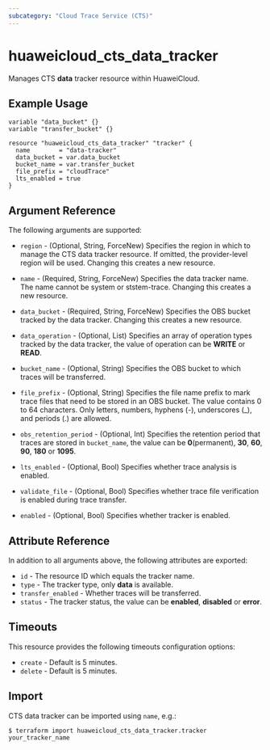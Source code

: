```yaml
---
subcategory: "Cloud Trace Service (CTS)"
---
```


# huaweicloud_cts_data_tracker

Manages CTS **data** tracker resource within HuaweiCloud.

## Example Usage

```hcl
variable "data_bucket" {}
variable "transfer_bucket" {}

resource "huaweicloud_cts_data_tracker" "tracker" {
  name        = "data-tracker"
  data_bucket = var.data_bucket
  bucket_name = var.transfer_bucket
  file_prefix = "cloudTrace"
  lts_enabled = true
}
```

## Argument Reference

The following arguments are supported:

* `region` - (Optional, String, ForceNew) Specifies the region in which to manage the CTS data tracker resource.
  If omitted, the provider-level region will be used. Changing this creates a new resource.

* `name` - (Required, String, ForceNew) Specifies the data tracker name. The name cannot be system or ststem-trace.
  Changing this creates a new resource.

* `data_bucket` - (Required, String, ForceNew) Specifies the OBS bucket tracked by the data tracker.
  Changing this creates a new resource.

* `data_operation` - (Optional, List) Specifies an array of operation types tracked by the data tracker,
  the value of operation can be **WRITE** or **READ**.

* `bucket_name` - (Optional, String) Specifies the OBS bucket to which traces will be transferred.

* `file_prefix` - (Optional, String) Specifies the file name prefix to mark trace files that need to be stored
  in an OBS bucket. The value contains 0 to 64 characters. Only letters, numbers, hyphens (-), underscores (_),
  and periods (.) are allowed.

* `obs_retention_period` - (Optional, Int) Specifies the retention period that traces are stored in `bucket_name`,
  the value can be **0**(permanent), **30**, **60**, **90**, **180** or **1095**.

* `lts_enabled` - (Optional, Bool) Specifies whether trace analysis is enabled.

* `validate_file` - (Optional, Bool) Specifies whether trace file verification is enabled during trace transfer.

* `enabled` - (Optional, Bool) Specifies whether tracker is enabled.

## Attribute Reference

In addition to all arguments above, the following attributes are exported:

* `id` - The resource ID which equals the tracker name.
* `type` - The tracker type, only **data** is available.
* `transfer_enabled` - Whether traces will be transferred.
* `status` - The tracker status, the value can be **enabled**, **disabled** or **error**.

## Timeouts

This resource provides the following timeouts configuration options:

* `create` - Default is 5 minutes.
* `delete` - Default is 5 minutes.

## Import

CTS data tracker can be imported using `name`, e.g.:

```
$ terraform import huaweicloud_cts_data_tracker.tracker your_tracker_name
```
